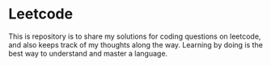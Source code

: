 # Leetcode
This is repository is to share my solutions for coding questions on leetcode, and also keeps track of my thoughts 
along the way. Learning by doing is the best way to understand and master a language.
